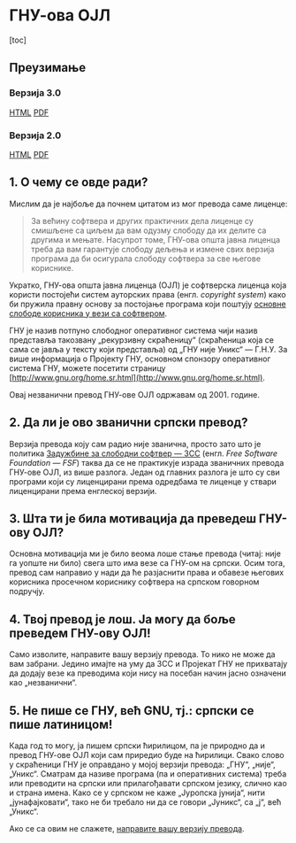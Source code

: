# ГНУ-ова ОЈЛ

[toc]

## Преузимање
### Верзија 3.0
[HTML](/tekstovi/softver/ojl-3.0.html)
[PDF](/tekstovi/softver/ojl-3.0.pdf)

### Верзија 2.0
[HTML](/tekstovi/softver/ojl-2.0.html)
[PDF](/tekstovi/softver/ojl-2.0.pdf)

## 1. О чему се овде ради? <a name="p001"></a>

Мислим да је најбоље да почнем цитатом из мог превода саме лиценце:

> За већину софтвера и других практичних дела лиценце су смишљене са циљем
да вам одузму слободу да их делите са другима и мењате. Насупрот томе, ГНУ-ова
општа јавна лиценца треба да вам гарантује слободу дељења и измене свих
верзија програма да би осигурала слободу софтвера за све његове кориснике.

Укратко, ГНУ-ова општа јавна лиценца (ОЈЛ) је софтверска лиценца која
користи постојећи систем ауторских права (енгл. _copyright
system_) како би пружила правну основу за постојање програма који
поштују [основне слободе корисника у вези са
софтвером](http://www.gnu.org/philosophy/free-sw.sr.html).

ГНУ је назив потпуно слободног оперативног система чији назив представља
такозвану „рекурзивну скраћеницу“ (скраћеница која се сама се јавља у тексту
који представља) од „ГНУ није Уникс“ — Г.Н.У. За више информација о Пројекту
ГНУ, основном спонзору оперативног система ГНУ, можете посетити страницу
[http://www.gnu.org/home.sr.html](http://www.gnu.org/home.sr.html).

Овај незванични превод ГНУ-ове ОЈЛ одржавам од 2001. године.

## 2. Да ли је ово званични српски превод? <a name="p002"></a> 

Верзија превода коју сам радио није званична, просто зато што је политика
[Задужбине за слободни софтвер — ЗСС](http://www.fsf.org) (енгл. _Free Software
Foundation — FSF_) таква да се не практикује израда званичних превода ГНУ-ове
ОЈЛ, из више разлога.  Један од главних разлога је што су сви програми који су
лиценцирани према одредбама те лиценце у ствари лиценцирани према енглеској
верзији.
  
## 3. Шта ти је била мотивација да преведеш ГНУ-ову ОЈЛ? <a name="p003"></a>
  
Основна мотивација ми је било веома лоше стање превода (читај: није га уопште ни
било) свега што има везе са ГНУ-ом на српски. Осим тога, превод сам направио у
нади да ће разјаснити права и обавезе његових корисника просечном кориснику
софтвера на српском говорном подручју.
  
## 4. Твој превод је лош. Ја могу да боље преведем ГНУ-ову ОЈЛ! <a name="p004"></a>

Само изволите, направите вашу верзију превода. То нико не може да вам
забрани. Једино имајте на уму да ЗСС и Пројекат ГНУ не прихватају да
додају везе ка преводима који нису на посебан начин јасно означени као
„незванични“.

## 5. Не пише се ГНУ, већ GNU, тј.: српски се пише латиницом! <a name="p005"></a>

Када год то могу, ја пишем српски ћирилицом, па је природно да и
превод ГНУ-ове ОЈЛ који сам приредио буде на ћирилици. Свако слово
у скраћеници ГНУ је оправдано у мојој верзији превода: „ГНУ“, „није“,
„Уникс“. Сматрам да називе програма (па и оперативних система) треба
или преводити на српски или прилагођавати српском језику, слично као и
страна имена. Како се у српском не каже „Јуропска јунија“, нити
„јунафајковати“, тако не би требало ни да се говори „Јуникс“, са „ј“,
већ „Уникс“.

Ако се са овим не слажете, [направите вашу верзију превода](#p004).
